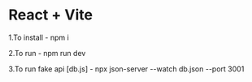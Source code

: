 # React + Vite

1.To install - npm i

2.To run - npm run dev

3.To run fake api [db.js] - npx json-server --watch db.json --port 3001 
